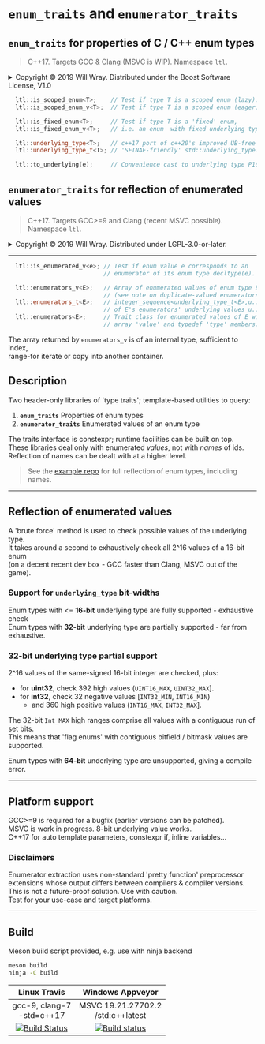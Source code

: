 # **`enum_traits`** and **`enumerator_traits`**

## **`enum_traits`** for properties of C / C++ enum types

> C++17. Targets GCC & Clang (MSVC is WIP). Namespace `ltl`.

<details><summary>Copyright &copy; 2019 Will Wray. Distributed under the Boost Software License, V1.0</summary>

### **Boost Software License** - Version 1.0 - August 17th, 2003

```txt
Permission is hereby granted, free of charge, to any person or organization
obtaining a copy of the software and accompanying documentation covered by
this license (the "Software") to use, reproduce, display, distribute,
execute, and transmit the Software, and to prepare derivative works of the
Software, and to permit third-parties to whom the Software is furnished to
do so, all subject to the following:

The copyright notices in the Software and this entire statement, including
the above license grant, this restriction and the following disclaimer,
must be included in all copies of the Software, in whole or in part, and
all derivative works of the Software, unless such copies or derivative
works are solely in the form of machine-executable object code generated by
a source language processor.

THE SOFTWARE IS PROVIDED "AS IS", WITHOUT WARRANTY OF ANY KIND, EXPRESS OR
IMPLIED, INCLUDING BUT NOT LIMITED TO THE WARRANTIES OF MERCHANTABILITY,
FITNESS FOR A PARTICULAR PURPOSE, TITLE AND NON-INFRINGEMENT. IN NO EVENT
SHALL THE COPYRIGHT HOLDERS OR ANYONE DISTRIBUTING THE SOFTWARE BE LIABLE
FOR ANY DAMAGES OR OTHER LIABILITY, WHETHER IN CONTRACT, TORT OR OTHERWISE,
ARISING FROM, OUT OF OR IN CONNECTION WITH THE SOFTWARE OR THE USE OR OTHER
DEALINGS IN THE SOFTWARE.
```

[![License](https://img.shields.io/badge/license-boost%201.0-blue.svg)](https://www.boost.org/LICENSE_1_0.txt)

Also at [boost.org](http://www.boost.org/LICENSE_1_0.txt) and accompanying file [LICENSE_1_0.txt](LICENSE_1_0.txt)

</details>

```C++
  ltl::is_scoped_enum<T>;    // Test if type T is a scoped enum (lazy).
  ltl::is_scoped_enum_v<T>;  // Test if type T is a scoped enum (eager).

  ltl::is_fixed_enum<T>;     // Test if type T is a 'fixed' enum,
  ltl::is_fixed_enum_v<T>;   // i.e. an enum  with fixed underlying type.

  ltl::underlying_type<T>;   // c++17 port of c++20's improved UB-free
  ltl::underlying_type_t<T>; // 'SFINAE-friendly' std::underlying_type.

  ltl::to_underlying(e);     // Convenience cast to underlying type P1682.
```

## **`enumerator_traits`** for reflection of enumerated values

> C++17. Targets GCC>=9 and Clang (recent MSVC possible). Namespace `ltl`.

<details><summary>Copyright &copy; 2019 Will Wray. Distributed under LGPL-3.0-or-later.</summary>

```txt
                   GNU LESSER GENERAL PUBLIC LICENSE
                       Version 3, 29 June 2007

 Copyright (C) 2007 Free Software Foundation, Inc. <https://fsf.org/>
 Everyone is permitted to copy and distribute verbatim copies
 of this license document, but changing it is not allowed.


  This version of the GNU Lesser General Public License incorporates
the terms and conditions of version 3 of the GNU General Public
License, supplemented by the additional permissions listed below.

  0. Additional Definitions.

  As used herein, "this License" refers to version 3 of the GNU Lesser
General Public License, and the "GNU GPL" refers to version 3 of the GNU
General Public License.

  "The Library" refers to a covered work governed by this License,
other than an Application or a Combined Work as defined below.

  An "Application" is any work that makes use of an interface provided
by the Library, but which is not otherwise based on the Library.
Defining a subclass of a class defined by the Library is deemed a mode
of using an interface provided by the Library.

  A "Combined Work" is a work produced by combining or linking an
Application with the Library.  The particular version of the Library
with which the Combined Work was made is also called the "Linked
Version".

  The "Minimal Corresponding Source" for a Combined Work means the
Corresponding Source for the Combined Work, excluding any source code
for portions of the Combined Work that, considered in isolation, are
based on the Application, and not on the Linked Version.

  The "Corresponding Application Code" for a Combined Work means the
object code and/or source code for the Application, including any data
and utility programs needed for reproducing the Combined Work from the
Application, but excluding the System Libraries of the Combined Work.

  1. Exception to Section 3 of the GNU GPL.

  You may convey a covered work under sections 3 and 4 of this License
without being bound by section 3 of the GNU GPL.

  2. Conveying Modified Versions.

  If you modify a copy of the Library, and, in your modifications, a
facility refers to a function or data to be supplied by an Application
that uses the facility (other than as an argument passed when the
facility is invoked), then you may convey a copy of the modified
version:

   a) under this License, provided that you make a good faith effort to
   ensure that, in the event an Application does not supply the
   function or data, the facility still operates, and performs
   whatever part of its purpose remains meaningful, or

   b) under the GNU GPL, with none of the additional permissions of
   this License applicable to that copy.

  3. Object Code Incorporating Material from Library Header Files.

  The object code form of an Application may incorporate material from
a header file that is part of the Library.  You may convey such object
code under terms of your choice, provided that, if the incorporated
material is not limited to numerical parameters, data structure
layouts and accessors, or small macros, inline functions and templates
(ten or fewer lines in length), you do both of the following:

   a) Give prominent notice with each copy of the object code that the
   Library is used in it and that the Library and its use are
   covered by this License.

   b) Accompany the object code with a copy of the GNU GPL and this license
   document.

  4. Combined Works.

  You may convey a Combined Work under terms of your choice that,
taken together, effectively do not restrict modification of the
portions of the Library contained in the Combined Work and reverse
engineering for debugging such modifications, if you also do each of
the following:

   a) Give prominent notice with each copy of the Combined Work that
   the Library is used in it and that the Library and its use are
   covered by this License.

   b) Accompany the Combined Work with a copy of the GNU GPL and this license
   document.

   c) For a Combined Work that displays copyright notices during
   execution, include the copyright notice for the Library among
   these notices, as well as a reference directing the user to the
   copies of the GNU GPL and this license document.

   d) Do one of the following:

       0) Convey the Minimal Corresponding Source under the terms of this
       License, and the Corresponding Application Code in a form
       suitable for, and under terms that permit, the user to
       recombine or relink the Application with a modified version of
       the Linked Version to produce a modified Combined Work, in the
       manner specified by section 6 of the GNU GPL for conveying
       Corresponding Source.

       1) Use a suitable shared library mechanism for linking with the
       Library.  A suitable mechanism is one that (a) uses at run time
       a copy of the Library already present on the user's computer
       system, and (b) will operate properly with a modified version
       of the Library that is interface-compatible with the Linked
       Version.

   e) Provide Installation Information, but only if you would otherwise
   be required to provide such information under section 6 of the
   GNU GPL, and only to the extent that such information is
   necessary to install and execute a modified version of the
   Combined Work produced by recombining or relinking the
   Application with a modified version of the Linked Version. (If
   you use option 4d0, the Installation Information must accompany
   the Minimal Corresponding Source and Corresponding Application
   Code. If you use option 4d1, you must provide the Installation
   Information in the manner specified by section 6 of the GNU GPL
   for conveying Corresponding Source.)

  5. Combined Libraries.

  You may place library facilities that are a work based on the
Library side by side in a single library together with other library
facilities that are not Applications and are not covered by this
License, and convey such a combined library under terms of your
choice, if you do both of the following:

   a) Accompany the combined library with a copy of the same work based
   on the Library, uncombined with any other library facilities,
   conveyed under the terms of this License.

   b) Give prominent notice with the combined library that part of it
   is a work based on the Library, and explaining where to find the
   accompanying uncombined form of the same work.

  6. Revised Versions of the GNU Lesser General Public License.

  The Free Software Foundation may publish revised and/or new versions
of the GNU Lesser General Public License from time to time. Such new
versions will be similar in spirit to the present version, but may
differ in detail to address new problems or concerns.

  Each version is given a distinguishing version number. If the
Library as you received it specifies that a certain numbered version
of the GNU Lesser General Public License "or any later version"
applies to it, you have the option of following the terms and
conditions either of that published version or of any later version
published by the Free Software Foundation. If the Library as you
received it does not specify a version number of the GNU Lesser
General Public License, you may choose any version of the GNU Lesser
General Public License ever published by the Free Software Foundation.

  If the Library as you received it specifies that a proxy can decide
whether future versions of the GNU Lesser General Public License shall
apply, that proxy's public statement of acceptance of any version is
permanent authorization for you to choose that version for the
Library.
```

[![License: LGPL v3](https://img.shields.io/badge/License-LGPL%20v3-blue.svg)](https://www.gnu.org/licenses/lgpl-3.0)

Also at [gnu.org](https://www.gnu.org/licenses/lgpl-3.0) and accompanying file [COPYING.LESSER](COPYING.LESSER)

</details>

----

```C++
  ltl::is_enumerated_v<e>; // Test if enum value e corresponds to an
                           // enumerator of its enum type decltype(e).

  ltl::enumerators_v<E>;   // Array of enumerated values of enum type E
                           // (see note on duplicate-valued enumerators).
  ltl::enumerators_t<E>;   // integer_sequence<underlying_type_t<E>,u...>
                           // of E's enumerators' underlying values u...
  ltl::enumerators<E>;     // Trait class for enumerated values of E with
                           // array 'value' and typedef 'type' members.
```

The array returned by `enumerators_v` is of an internal type, sufficient
to index,  
range-for iterate or copy into another container.

## Description

Two header-only libraries of 'type traits'; template-based utilities to query:  

1. **`enum_traits`** Properties of enum types
2. **`enumerator_traits`** Enumerated values of an enum type

The traits interface is constexpr; runtime facilities can be built on top.  
These libraries deal only with enumerated *values*, not with *names* of ids.  
Reflection of names can be dealt with at a higher level.

> See the [example repo](https://github.com/willwray/enum_reflect) for full reflection of enum types, including names.

----

## Reflection of enumerated values

A 'brute force' method is used to check possible values of the underlying type.  
It takes around a second to exhaustively check all 2^16 values of a 16-bit enum  
(on a decent recent dev box - GCC faster than Clang, MSVC out of the game).

### Support for `underlying_type` bit-widths

Enum types with <= **16-bit** underlying type are fully supported - exhaustive check  
Enum types with **32-bit** underlying type are partially supported - far from exhaustive.

### **32-bit** underlying type partial support

2^16 values of the same-signed 16-bit integer are checked, plus:

* for **uint32**, check 392 high values (`UINT16_MAX`, `UINT32_MAX`].
* for **int32**, check 32 negative values [`INT32_MIN`, `INT16_MIN`)  
  * and 360 high positive values (`INT16_MAX`, `INT32_MAX`].

The 32-bit `Int_MAX` high ranges comprise all values with a contiguous run of set bits.  
This means that 'flag enums' with contiguous bitfield / bitmask values are supported.

Enum types with **64-bit** underlying type are unsupported, giving a compile error.

----

## Platform support

GCC>=9 is required for a bugfix (earlier versions can be patched).  
MSVC is work in progress. 8-bit underlying value works.  
C++17 for auto template parameters, constexpr if, inline variables...

### Disclaimers

Enumerator extraction uses non-standard 'pretty function' preprocessor  
extensions whose output differs between compilers & compiler versions.  
This is not a future-proof solution. Use with caution.  
Test for your use-case and target platforms.

----

## Build

Meson build script provided, e.g. use with ninja backend

```bash
meson build
ninja -C build
```

| Linux Travis| Windows Appveyor|
| :---: | :---: |
|gcc-9, clang-7<br>-std=c++17|MSVC 19.21.27702.2<br>/std:c++latest|
| [![Build Status](https://travis-ci.org/willwray/enum_traits.svg?branch=master)](https://travis-ci.org/willwray/enum_traits) | [![Build status](https://ci.appveyor.com/api/projects/status/gc7js22t8v0e5u9s?svg=true)](https://ci.appveyor.com/project/willwray/enum-traits) |
